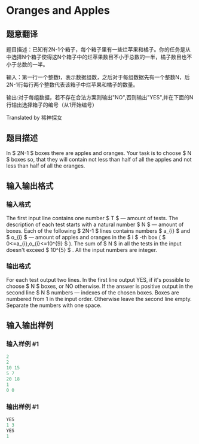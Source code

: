 # Oranges and Apples

## 题意翻译

题目描述：已知有2N-1个箱子，每个箱子里有一些烂苹果和橘子。你的任务是从中选择N个箱子使得这N个箱子中的烂苹果数目不小于总数的一半，橘子数目也不小于总数的一半。

输入：第一行一个整数t，表示数据组数，之后对于每组数据先有一个整数N，后2N-1行每行两个整数代表该箱子中烂苹果和橘子的数量。

输出:对于每组数据，若不存在合法方案则输出"NO",否则输出"YES",并在下面的N行输出选择箱子的编号（从1开始编号）

Translated by 稀神探女

## 题目描述

In $ 2N-1 $ boxes there are apples and oranges. Your task is to choose $ N $ boxes so, that they will contain not less than half of all the apples and not less than half of all the oranges.

## 输入输出格式

### 输入格式

The first input line contains one number $ T $ — amount of tests. The description of each test starts with a natural number $ N $ — amount of boxes. Each of the following $ 2N-1 $ lines contains numbers $ a_{i} $ and $ o_{i} $ — amount of apples and oranges in the $ i $ -th box ( $ 0<=a_{i},o_{i}<=10^{9} $ ). The sum of $ N $ in all the tests in the input doesn't exceed $ 10^{5} $ . All the input numbers are integer.

### 输出格式

For each test output two lines. In the first line output YES, if it's possible to choose $ N $ boxes, or NO otherwise. If the answer is positive output in the second line $ N $ numbers — indexes of the chosen boxes. Boxes are numbered from 1 in the input order. Otherwise leave the second line empty. Separate the numbers with one space.

## 输入输出样例

### 输入样例 #1

```cpp
2
2
10 15
5 7
20 18
1
0 0

```
### 输出样例 #1

```cpp
YES
1 3
YES
1

```

